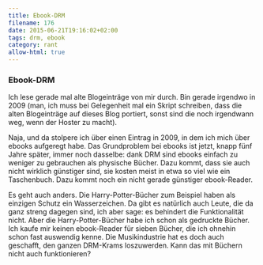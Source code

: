 ```yaml
---
title: Ebook-DRM
filename: 176
date: 2015-06-21T19:16:02+02:00
tags: drm, ebook
category: rant
allow-html: true
---
```

### Ebook-DRM
<p>Ich lese gerade mal alte Blogeinträge von mir durch. Bin gerade irgendwo in 2009 (man, ich muss bei Gelegenheit mal ein Skript schreiben, dass die alten Blogeinträge auf dieses Blog portiert, sonst sind die noch irgendwann weg, wenn der Hoster zu macht).</p>

<p>Naja, und da stolpere ich über einen Eintrag in 2009, in dem ich mich über ebooks aufgeregt habe. Das Grundproblem bei ebooks ist jetzt, knapp fünf Jahre später, immer noch dasselbe: dank DRM sind ebooks einfach zu weniger zu gebrauchen als physische Bücher. Dazu kommt, dass sie auch nicht wirklich günstiger sind, sie kosten meist in etwa so viel wie ein Taschenbuch. Dazu kommt noch ein nicht gerade günstiger ebook-Reader.</p>

<p>Es geht auch anders. Die Harry-Potter-Bücher zum Beispiel haben als einzigen Schutz ein Wasserzeichen. Da gibt es natürlich auch Leute, die da ganz streng dagegen sind, ich aber sage: es behindert die Funktionalität nicht. Aber die Harry-Potter-Bücher habe ich schon als gedruckte Bücher. Ich kaufe mir keinen ebook-Reader für sieben Bücher, die ich ohnehin schon fast auswendig kenne. Die Musikindustrie hat es doch auch geschafft, den ganzen DRM-Krams loszuwerden. Kann das mit Büchern nicht auch funktionieren?</p>

